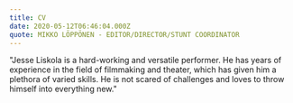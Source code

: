 ```yaml
---
title: CV
date: 2020-05-12T06:46:04.000Z
quote: MIKKO LÖPPÖNEN - EDITOR/DIRECTOR/STUNT COORDINATOR
---
```

"Jesse Liskola is a hard-working and versatile performer. He has years of experience in the field of filmmaking and theater, which has given him a plethora of varied skills. He is not scared of challenges and loves to throw himself into everything new."